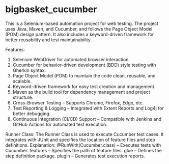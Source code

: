 # bigbasket_cucumber
This is a Selenium-based automation project for web testing. The project uses Java, Maven, and Cucumber, and follows the Page Object Model (POM) design pattern. It also includes a keyword-driven framework for better reusability and test maintainability.

Features:
1. Selenium WebDriver for automated browser interaction.
2. Cucumber for behavior-driven development (BDD) style testing with Gherkin syntax.
3. Page Object Model (POM) to maintain the code clean, reusable, and scalable.
4. Keyword-driven framework for easy test creation and management.
5. Maven as the build tool for dependency management and project structure.
6. Cross-Browser Testing – Supports Chrome, Firefox, Edge, etc.
7. Test Reporting & Logging – Integrated with Extent Reports and Log4j for better debugging.
8. Continuous Integration (CI/CD) Support – Compatible with Jenkins and GitHub Actions for automated test execution.

Runner Class: The Runner Class is used to execute Cucumber test cases. It integrates with JUnit and specifies the location of feature files and step definitions.
Explanation: @RunWith(Cucumber.class) – Executes tests with Cucumber.
             features – Specifies the path of feature files.
             glue – Defines the step definition package.
             plugin – Generates test execution reports.

